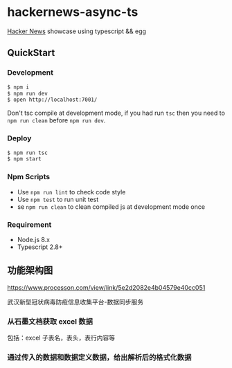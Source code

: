 # hackernews-async-ts

[Hacker News](https://news.ycombinator.com/) showcase using typescript && egg

## QuickStart

### Development

```bash
$ npm i
$ npm run dev
$ open http://localhost:7001/
```

Don't tsc compile at development mode, if you had run `tsc` then you need to `npm run clean` before `npm run dev`.

### Deploy

```bash
$ npm run tsc
$ npm start
```

### Npm Scripts

- Use `npm run lint` to check code style
- Use `npm test` to run unit test
- se `npm run clean` to clean compiled js at development mode once

### Requirement

- Node.js 8.x
- Typescript 2.8+

## 功能架构图

https://www.processon.com/view/link/5e2d2082e4b04579e40cc051

武汉新型冠状病毒防疫信息收集平台-数据同步服务

### 从石墨文档获取 excel 数据

包括：excel 子表名，表头，表行内容等

### 通过传入的数据和数据定义数据，给出解析后的格式化数据

